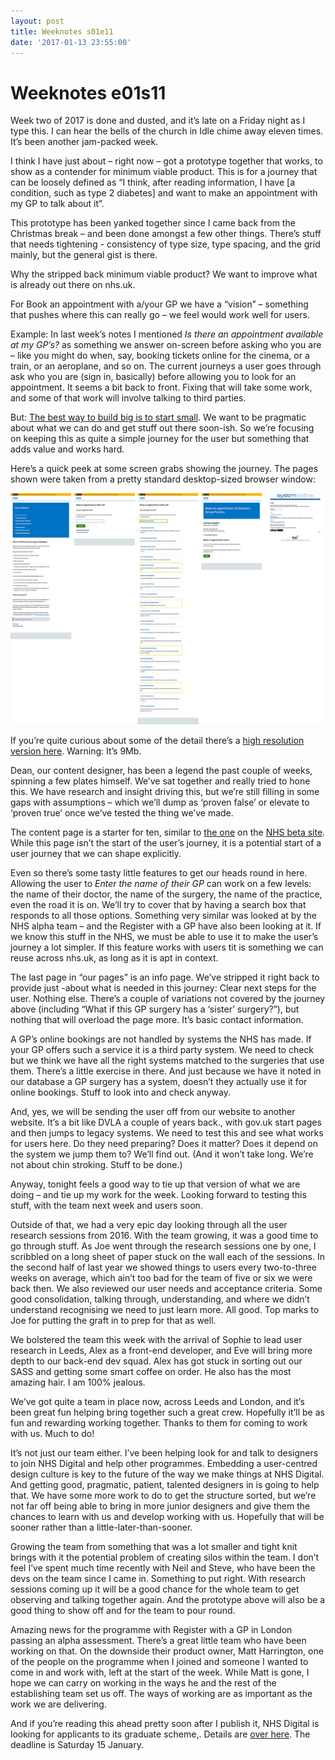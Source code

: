 ```yaml
---
layout: post
title: Weeknotes s01e11
date: '2017-01-13 23:55:00'
---
```

# Weeknotes e01s11
Week two of 2017 is done and dusted, and it’s late on a Friday night as I type this. I can hear the bells of the church in Idle chime away eleven times. It’s been another jam-packed week.

I think I have just about – right now – got a prototype together that works, to show as a contender for minimum viable product.  This is for a journey that can be loosely defined as “I think, after reading information, I have [a condition, such as type 2 diabetes] and want to make an appointment with my GP to talk about it”.

This prototype has been yanked together since I came back from the Christmas break – and been done amongst a few other things. There’s stuff that needs tightening - consistency of type size, type spacing, and the grid mainly, but the general gist is there.

Why the stripped back minimum viable product? We want to improve what is already out there on nhs.uk.

For Book an appointment with a/your GP we have a “vision” – something that pushes where this can really go – we feel would work well for users.

Example: In last week’s notes I mentioned *Is there an appointment available at my GP’s?* as something we answer on-screen before asking who you are – like you might do when, say, booking tickets online for the cinema, or a train, or an aeroplane, and so on. The current journeys a user goes through ask who you are (sign in, basically) before allowing you to look for an appointment. It seems a bit back to front. Fixing that will take some work, and some of that work will involve talking to third parties.

But: [The best way to build big is to start small](//18f.gsa.gov/2017/01/11/the-best-way-to-build-big-is-to-start-small/).  We want to be pragmatic about what we can do and get stuff out there soon-ish. So we’re focusing on keeping this as quite a simple journey for the user  but something that adds value and works hard.

Here’s a quick peek at some screen grabs showing the journey. The pages shown were taken from a pretty standard desktop-sized browser window:

![](/assets/book-gp-appoint-journey-1200.jpg)

If you’re quite curious about some of the detail there’s a [high resolution version here](/assets/book-gp-appoint-journey.png). Warning: It’s 9Mb.

Dean, our content designer, has been a legend the past couple of weeks, spinning a few plates himself. We’ve sat together and really tried to hone this. We have research and insight driving this, but we’re still filling in some gaps with assumptions – which we’ll dump as ‘proven false’ or elevate to ‘proven true’ once we’ve tested the thing we’ve made.

The content page is a starter for ten, similar to [the one](//beta.nhs.uk/conditions/type-2-diabetes/check-if-you-have-it) on the [NHS beta site](//beta.nhs.uk/). While this page isn’t the start of the user’s journey, it is a potential start of a user journey that we can shape explicitly.

Even so there’s some tasty little features to get our heads round in here. Allowing the user to *Enter the name of their GP* can work on a few levels: the name of their doctor, the name of the surgery, the name of the practice, even the road it is on. We’ll try to cover that by having a search box that responds to all those options. Something very similar was looked at by the NHS alpha team – and the Register with a GP have also been looking at it. If we know this stuff in the NHS, we must be able to use it to make the user’s journey a lot simpler. If this feature works with users tit is something we can reuse across nhs.uk, as long as it is apt in context.

The last page in “our pages” is an info page. We’ve stripped it right back to provide just -about what is needed in this journey: Clear next steps for the user. Nothing else. There’s a couple of variations not covered by the journey above (including “What if this GP surgery has a ‘sister’ surgery?”), but nothing that will overload the page more. It’s basic contact information.

A GP’s online bookings are not handled by systems the NHS has made. If your GP offers such a service it is a third party system. We need to check but we think we have all the right systems matched to the surgeries that use them. There’s a little exercise in there. And just because we have it noted in our database a GP surgery has a system, doesn’t they actually use it for online bookings. Stuff to look into and check anyway.

And, yes, we will be sending the user off from our website to another website. It’s a bit like DVLA a couple of years back., with gov.uk start pages and then jumps to legacy systems. We need to test this and see what works for users here. Do they need preparing? Does it matter? Does it depend on the system we jump them to? We’ll find out. (And it won’t take long. We’re not about chin stroking. Stuff to be done.)

Anyway, tonight feels a good way to tie up that version of what we are doing – and tie up my work for the week. Looking forward to testing this stuff, with the team next week and users soon.

Outside of that, we had a very epic day looking through all the user research sessions from 2016. With the team growing, it was a good time to go through stuff. As Joe went through the research sessions one by one, I scribbled on a long sheet of paper stuck on the wall each of the sessions. In the second half of last year we showed things to users every two-to-three weeks on average, which ain’t too bad for the team of five or six we were back then. We also reviewed our user needs and acceptance criteria. Some good consolidation, talking through, understanding, and where we didn’t understand recognising we need to just learn more. All good. Top marks to Joe for putting the graft in to prep for that as well.

We bolstered the team this week with the arrival of Sophie to lead user research in Leeds, Alex as a front-end developer, and Eve will bring more depth to our back-end dev squad. Alex has got stuck in sorting out our SASS and getting some smart coffee on order. He also has the most amazing hair. I am 100% jealous.

We’ve got quite a team in place now, across Leeds and London, and it’s been great fun helping bring together such a great crew.  Hopefully it’ll be as fun and rewarding working together. Thanks to them for coming to work with us. Much to do!

It’s not just our team either. I’ve been helping look for and talk to designers to join NHS Digital and help other programmes. Embedding a user-centred design culture is key to the future of the way we make things at NHS Digital.  And getting good, pragmatic, patient, talented designers in is going to help that. We have some more work to do to get the structure sorted, but we’re not far off being able to bring in more junior designers and give them the chances to learn with us and develop working with us. Hopefully that will be sooner rather than a little-later-than-sooner.

Growing the team from something that was a lot smaller and tight knit brings with it the potential problem of creating silos within the team. I don’t feel I’ve spent much time recently with Neil and Steve, who have been the devs on the team since I came in. Something to put right. With research sessions coming up it will be a good chance for the whole team to get observing and talking together again. And the prototype above will also be a good thing to show off and for the team to pour round.

Amazing news for the programme with Register with a GP in London passing an alpha assessment. There’s a great little team who have been working on that. On the downside their product owner, Matt Harrington, one of the people on the programme when I joined and someone I wanted to come in and work with, left at the start of the week. While Matt is gone, I hope we can carry on working in the ways he and the rest of the establishing team set us off. The ways of working are as important as the work we are delivering.

And if you’re reading this ahead pretty soon after I publish it, NHS Digital is looking for applicants to its graduate scheme,. Details are [over here](//www.jobs.nhs.uk/xi/vacancy/06e3fde96252854ecbf9b7960cc2a0a3/?vac_ref=914443472). The deadline is Saturday 15 January.
